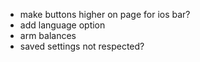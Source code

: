 - make buttons higher on page for ios bar?
- add language option
- arm balances
- saved settings not respected?